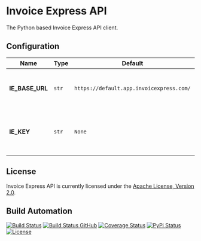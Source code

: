 # Invoice Express API

The Python based Invoice Express API client.

## Configuration

| Name            | Type  | Default                                  | Description                                                         |
| --------------- | ----- | ---------------------------------------- | ------------------------------------------------------------------- |
| **IE_BASE_URL** | `str` | `https://default.app.invoicexpress.com/` | The base URL to be used in the remote API calls.                    |
| **IE_KEY**      | `str` | `None`                                   | The API (secret) key to be used in the authenticated remote calls . |

## License

Invoice Express API is currently licensed under the [Apache License, Version 2.0](http://www.apache.org/licenses/).

## Build Automation

[![Build Status](https://travis-ci.com/hivesolutions/invoice_express_api.svg?branch=master)](https://travis-ci.com/hivesolutions/invoice_express_api)
[![Build Status GitHub](https://github.com/hivesolutions/invoice_express_api/workflows/Main%20Workflow/badge.svg)](https://github.com/hivesolutions/invoice_express_api/actions)
[![Coverage Status](https://coveralls.io/repos/hivesolutions/invoice_express_api/badge.svg?branch=master)](https://coveralls.io/r/hivesolutions/invoice_express_api?branch=master)
[![PyPi Status](https://img.shields.io/pypi/v/invoice_express_api.svg)](https://pypi.python.org/pypi/invoice_express_api)
[![License](https://img.shields.io/badge/license-Apache%202.0-blue.svg)](https://www.apache.org/licenses/)
